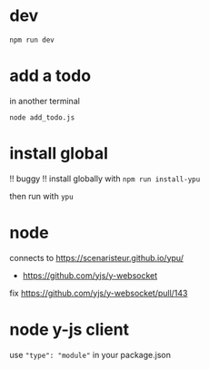 # dev

`npm run dev`

# add a todo

in another terminal

`node add_todo.js`

# install global

!! buggy !!
install globally with `npm run install-ypu`

then run with `ypu`

# node

connects to https://scenaristeur.github.io/ypu/

- https://github.com/yjs/y-websocket

fix https://github.com/yjs/y-websocket/pull/143

# node y-js client

use `"type": "module"` in your package.json
